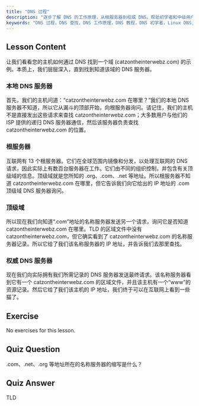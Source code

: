 ```yaml
---
title: "DNS 过程"
description: "逐步了解 DNS 的工作原理，从根服务器到权威 DNS。帮助初学者和中级用户理解 DNS 查找过程。"
keywords: "DNS 过程，DNS 查找，DNS 工作原理，DNS 教程，DNS 初学者，Linux DNS, TLD, 根服务器"
---
```


## Lesson Content

让我们看看您的主机如何通过 DNS 找到一个域 (catzontheinterwebz.com) 的示例。本质上，我们层层深入，直到找到知道该域的 DNS 服务器。

### 本地 DNS 服务器

首先，我们的主机问道：“catzontheinterwebz.com 在哪里？”我们的本地 DNS 服务器不知道，所以它从漏斗的顶部开始，向根服务器询问。请记住，我们的主机不是直接发出这些请求来查找 catzontheinterwebz.com；大多数用户与他们的 ISP 提供的递归 DNS 服务器通信，然后该服务器负责查找 catzontheinterwebz.com 的位置。

### 根服务器

互联网有 13 个根服务器。它们在全球范围内镜像和分发，以处理互联网的 DNS 请求，因此实际上有数百台服务器在工作。它们由不同的组织控制，并包含有关顶级域的信息。顶级域就是您所知的 .org、.com、.net 等地址。所以根服务器不知道 catzontheinterwebz.com 在哪里，但它告诉我们向它给出的 IP 地址的 .com 顶级域 DNS 服务器询问。

### 顶级域

所以现在我们向知道“.com”地址的名称服务器发送另一个请求，询问它是否知道 catzontheinterwebz.com 在哪里。TLD 的区域文件中没有 catzontheinterwebz.com，但它确实看到了 catzontheinterwebz.com 的名称服务器记录。所以它给了我们该名称服务器的 IP 地址，并告诉我们去那里查找。

### 权威 DNS 服务器

现在我们向实际拥有我们所需记录的 DNS 服务器发送最终请求。该名称服务器看到它有一个 catzontheinterwebz.com 的区域文件，并且该主机有一个“www”的资源记录。然后它给了我们该主机的 IP 地址，我们终于可以在互联网上看到一些猫了。

## Exercise

No exercises for this lesson.

## Quiz Question

.com、.net、.org 等地址所在的名称服务器的缩写是什么？

## Quiz Answer

TLD
